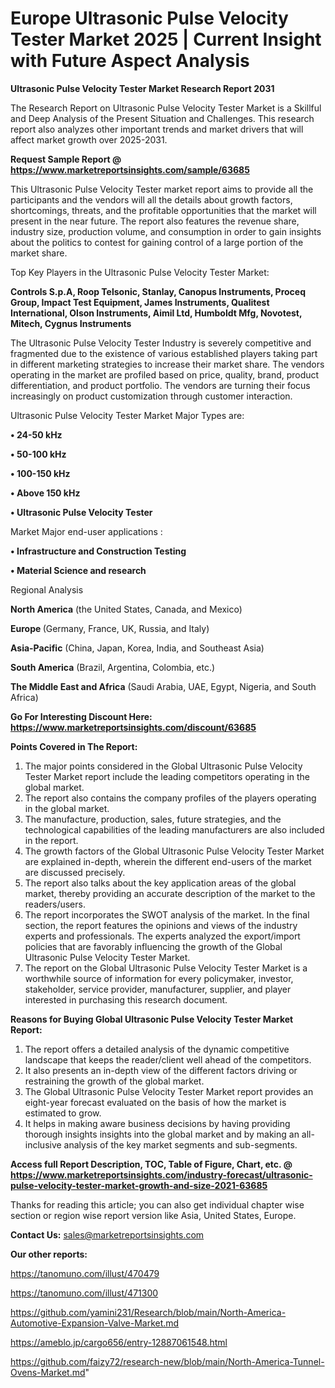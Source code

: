 # Europe Ultrasonic Pulse Velocity Tester Market 2025 | Current Insight with Future Aspect Analysis

<strong>Ultrasonic Pulse Velocity Tester Market Research Report 2031</strong>

The Research Report on Ultrasonic Pulse Velocity Tester Market is a Skillful and Deep Analysis of the Present Situation and Challenges. This research report also analyzes other important trends and market drivers that will affect market growth over 2025-2031.

<strong>Request Sample Report @ <a href=https://www.marketreportsinsights.com/sample/63685>https://www.marketreportsinsights.com/sample/63685</a></strong>

This Ultrasonic Pulse Velocity Tester market report aims to provide all the participants and the vendors will all the details about growth factors, shortcomings, threats, and the profitable opportunities that the market will present in the near future. The report also features the revenue share, industry size, production volume, and consumption in order to gain insights about the politics to contest for gaining control of a large portion of the market share.

Top Key Players in the Ultrasonic Pulse Velocity Tester Market:

<strong>Controls S.p.A, Roop Telsonic, Stanlay, Canopus Instruments, Proceq Group, Impact Test Equipment, James Instruments, Qualitest International, Olson Instruments, Aimil Ltd, Humboldt Mfg, Novotest, Mitech, Cygnus Instruments</strong>

The Ultrasonic Pulse Velocity Tester Industry is severely competitive and fragmented due to the existence of various established players taking part in different marketing strategies to increase their market share. The vendors operating in the market are profiled based on price, quality, brand, product differentiation, and product portfolio. The vendors are turning their focus increasingly on product customization through customer interaction.

Ultrasonic Pulse Velocity Tester Market Major Types are:

<strong>• 24-50 kHz

• 50-100 kHz

• 100-150 kHz

• Above 150 kHz

• Ultrasonic Pulse Velocity Tester</strong>

Market Major end-user applications :

<strong>• Infrastructure and Construction Testing

• Material Science and research</strong>

Regional Analysis

</u><strong><b>North America</b></strong> (the United States, Canada, and Mexico)

<strong><b>Europe </b></strong>(Germany, France, UK, Russia, and Italy)

<strong><b>Asia-Pacific</b></strong> (China, Japan, Korea, India, and Southeast Asia)

<strong><b>South America</b></strong> (Brazil, Argentina, Colombia, etc.)

<strong><b>The Middle East and Africa</b></strong> (Saudi Arabia, UAE, Egypt, Nigeria, and South Africa)

<strong>Go For Interesting Discount Here: <a href=https://www.marketreportsinsights.com/discount/63685>https://www.marketreportsinsights.com/discount/63685</a></strong>

<strong>Points Covered in The Report:</strong>
<ol>
  <li>The major points considered in the Global Ultrasonic Pulse Velocity Tester Market report include the leading competitors operating in the global market.</li>
  <li>The report also contains the company profiles of the players operating in the global market.</li>
  <li>The manufacture, production, sales, future strategies, and the technological capabilities of the leading manufacturers are also included in the report.</li>
  <li>The growth factors of the Global Ultrasonic Pulse Velocity Tester Market are explained in-depth, wherein the different end-users of the market are discussed precisely.</li>
  <li>The report also talks about the key application areas of the global market, thereby providing an accurate description of the market to the readers/users.</li>
  <li>The report incorporates the SWOT analysis of the market. In the final section, the report features the opinions and views of the industry experts and professionals. The experts analyzed the export/import policies that are favorably influencing the growth of the Global Ultrasonic Pulse Velocity Tester Market.</li>
  <li>The report on the Global Ultrasonic Pulse Velocity Tester Market is a worthwhile source of information for every policymaker, investor, stakeholder, service provider, manufacturer, supplier, and player interested in purchasing this research document.</li>
</ol>
<strong>Reasons for Buying Global Ultrasonic Pulse Velocity Tester Market Report:</strong>

<ol>
  <li>The report offers a detailed analysis of the dynamic competitive landscape that keeps the reader/client well ahead of the competitors.</li>
  <li>It also presents an in-depth view of the different factors driving or restraining the growth of the global market.</li>
  <li>The Global Ultrasonic Pulse Velocity Tester Market report provides an eight-year forecast evaluated on the basis of how the market is estimated to grow.</li>
  <li>It helps in making aware business decisions by having providing thorough insights insights into the global market and by making an all-inclusive analysis of the key market segments and sub-segments.</li>
</ol>
<strong>Access full Report Description, TOC, Table of Figure, Chart, etc. @ <a href=https://www.marketreportsinsights.com/industry-forecast/ultrasonic-pulse-velocity-tester-market-growth-and-size-2021-63685>https://www.marketreportsinsights.com/industry-forecast/ultrasonic-pulse-velocity-tester-market-growth-and-size-2021-63685</a></strong>


Thanks for reading this article; you can also get individual chapter wise section or region wise report version like Asia, United States, Europe.

<strong>Contact Us:</strong>
sales@marketreportsinsights.com

<strong>Our other reports:</strong>

<a href=https://tanomuno.com/illust/470479>https://tanomuno.com/illust/470479</a>

<a href=https://tanomuno.com/illust/471300>https://tanomuno.com/illust/471300</a>

<a href=https://github.com/yamini231/Research/blob/main/North-America-Automotive-Expansion-Valve-Market.md>https://github.com/yamini231/Research/blob/main/North-America-Automotive-Expansion-Valve-Market.md</a>

<a href=https://ameblo.jp/cargo656/entry-12887061548.html>https://ameblo.jp/cargo656/entry-12887061548.html</a>

<a href=https://github.com/faizy72/research-new/blob/main/North-America-Tunnel-Ovens-Market.md>https://github.com/faizy72/research-new/blob/main/North-America-Tunnel-Ovens-Market.md</a>"

